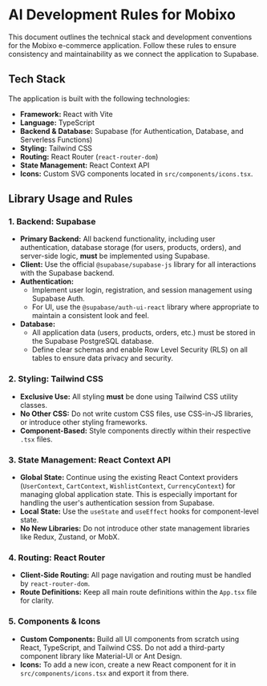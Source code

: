 # AI Development Rules for Mobixo

This document outlines the technical stack and development conventions for the Mobixo e-commerce application. Follow these rules to ensure consistency and maintainability as we connect the application to Supabase.

## Tech Stack

The application is built with the following technologies:

*   **Framework:** React with Vite
*   **Language:** TypeScript
*   **Backend & Database:** Supabase (for Authentication, Database, and Serverless Functions)
*   **Styling:** Tailwind CSS
*   **Routing:** React Router (`react-router-dom`)
*   **State Management:** React Context API
*   **Icons:** Custom SVG components located in `src/components/icons.tsx`.

## Library Usage and Rules

### 1. Backend: Supabase
*   **Primary Backend:** All backend functionality, including user authentication, database storage (for users, products, orders), and server-side logic, **must** be implemented using Supabase.
*   **Client:** Use the official `@supabase/supabase-js` library for all interactions with the Supabase backend.
*   **Authentication:**
    *   Implement user login, registration, and session management using Supabase Auth.
    *   For UI, use the `@supabase/auth-ui-react` library where appropriate to maintain a consistent look and feel.
*   **Database:**
    *   All application data (users, products, orders, etc.) must be stored in the Supabase PostgreSQL database.
    *   Define clear schemas and enable Row Level Security (RLS) on all tables to ensure data privacy and security.

### 2. Styling: Tailwind CSS
*   **Exclusive Use:** All styling **must** be done using Tailwind CSS utility classes.
*   **No Other CSS:** Do not write custom CSS files, use CSS-in-JS libraries, or introduce other styling frameworks.
*   **Component-Based:** Style components directly within their respective `.tsx` files.

### 3. State Management: React Context API
*   **Global State:** Continue using the existing React Context providers (`UserContext`, `CartContext`, `WishlistContext`, `CurrencyContext`) for managing global application state. This is especially important for handling the user's authentication session from Supabase.
*   **Local State:** Use the `useState` and `useEffect` hooks for component-level state.
*   **No New Libraries:** Do not introduce other state management libraries like Redux, Zustand, or MobX.

### 4. Routing: React Router
*   **Client-Side Routing:** All page navigation and routing must be handled by `react-router-dom`.
*   **Route Definitions:** Keep all main route definitions within the `App.tsx` file for clarity.

### 5. Components & Icons
*   **Custom Components:** Build all UI components from scratch using React, TypeScript, and Tailwind CSS. Do not add a third-party component library like Material-UI or Ant Design.
*   **Icons:** To add a new icon, create a new React component for it in `src/components/icons.tsx` and export it from there.